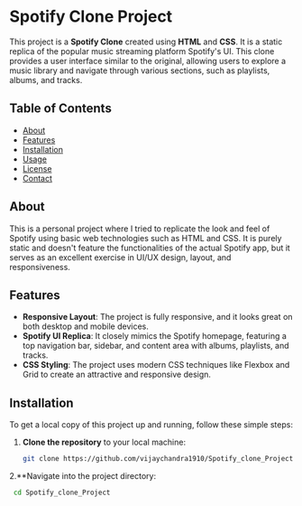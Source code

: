 # Spotify Clone Project

This project is a **Spotify Clone** created using **HTML** and **CSS**. It is a static replica of the popular music streaming platform Spotify's UI. This clone provides a user interface similar to the original, allowing users to explore a music library and navigate through various sections, such as playlists, albums, and tracks.

## Table of Contents
- [About](#about)
- [Features](#features)
- [Installation](#installation)
- [Usage](#usage)
- [License](#license)
- [Contact](#contact)

## About

This is a personal project where I tried to replicate the look and feel of Spotify using basic web technologies such as HTML and CSS. It is purely static and doesn't feature the functionalities of the actual Spotify app, but it serves as an excellent exercise in UI/UX design, layout, and responsiveness.

## Features

- **Responsive Layout**: The project is fully responsive, and it looks great on both desktop and mobile devices.
- **Spotify UI Replica**: It closely mimics the Spotify homepage, featuring a top navigation bar, sidebar, and content area with albums, playlists, and tracks.
- **CSS Styling**: The project uses modern CSS techniques like Flexbox and Grid to create an attractive and responsive design.

## Installation

To get a local copy of this project up and running, follow these simple steps:

1. **Clone the repository** to your local machine:
   ```bash
   git clone https://github.com/vijaychandra1910/Spotify_clone_Project.git
2.**Navigate into the project directory:
  ```bash
   cd Spotify_clone_Project
